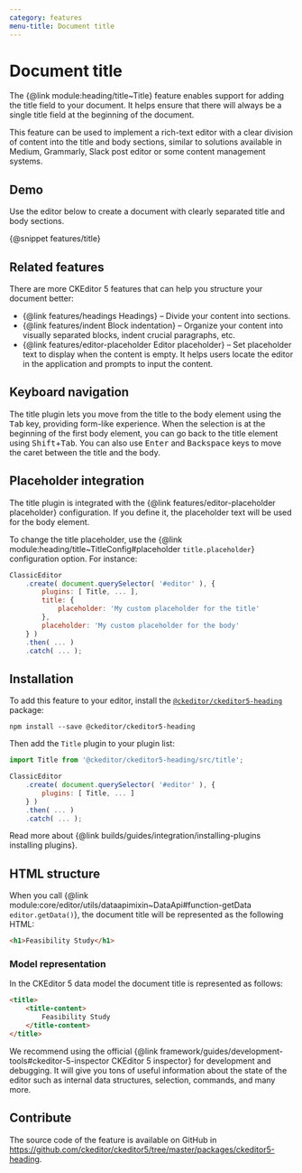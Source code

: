 ```yaml
---
category: features
menu-title: Document title
---
```


# Document title

The {@link module:heading/title~Title} feature enables support for adding the title field to your document. It helps ensure that there will always be a single title field at the beginning of the document.

This feature can be used to implement a rich-text editor with a clear division of content into the title and body sections, similar to solutions available in Medium, Grammarly, Slack post editor or some content management systems.

## Demo

Use the editor below to create a document with clearly separated title and body sections.

{@snippet features/title}

## Related features

There are more CKEditor 5 features that can help you structure your document better:
* {@link features/headings Headings} &ndash; Divide your content into sections.
* {@link features/indent Block indentation} &ndash; Organize your content into visually separated blocks, indent crucial paragraphs, etc.
* {@link features/editor-placeholder Editor placeholder} &ndash; Set placeholder text to display when the content is empty. It helps users locate the editor in the application and prompts to input the content.

## Keyboard navigation

The title plugin lets you move from the title to the body element using the <kbd>Tab</kbd> key, providing form-like experience. When the selection is at the beginning of the first body element, you can go back to the title element using <kbd>Shift</kbd>+<kbd>Tab</kbd>. You can also use <kbd>Enter</kbd> and <kbd>Backspace</kbd> keys to move the caret between the title and the body.

## Placeholder integration

The title plugin is integrated with the {@link features/editor-placeholder placeholder} configuration. If you define it, the placeholder text will be used for the body element.

To change the title placeholder, use the {@link module:heading/title~TitleConfig#placeholder `title.placeholder`} configuration option. For instance:

```js
ClassicEditor
    .create( document.querySelector( '#editor' ), {
        plugins: [ Title, ... ],
        title: {
            placeholder: 'My custom placeholder for the title'
        },
        placeholder: 'My custom placeholder for the body'
    } )
    .then( ... )
    .catch( ... );
```

## Installation

To add this feature to your editor, install the [`@ckeditor/ckeditor5-heading`](https://www.npmjs.com/package/@ckeditor/ckeditor5-heading) package:

```plaintext
npm install --save @ckeditor/ckeditor5-heading
```

Then add the `Title` plugin to your plugin list:

```js
import Title from '@ckeditor/ckeditor5-heading/src/title';

ClassicEditor
    .create( document.querySelector( '#editor' ), {
        plugins: [ Title, ... ]
    } )
    .then( ... )
    .catch( ... );
```

<info-box info>
	Read more about {@link builds/guides/integration/installing-plugins installing plugins}.
</info-box>

## HTML structure

When you call {@link module:core/editor/utils/dataapimixin~DataApi#function-getData `editor.getData()`}, the document title will be represented as the following HTML:

```html
<h1>Feasibility Study</h1>
```

### Model representation

In the CKEditor 5 data model the document title is represented as follows:

```html
<title>
	<title-content>
		Feasibility Study
	</title-content>
</title>
```

<info-box>
	We recommend using the official {@link framework/guides/development-tools#ckeditor-5-inspector CKEditor 5 inspector} for development and debugging. It will give you tons of useful information about the state of the editor such as internal data structures, selection, commands, and many more.
</info-box>

## Contribute

The source code of the feature is available on GitHub in https://github.com/ckeditor/ckeditor5/tree/master/packages/ckeditor5-heading.
